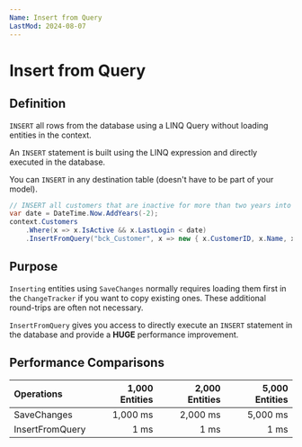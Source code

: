 ```yaml
---
Name: Insert from Query
LastMod: 2024-08-07
---
```


# Insert from Query

## Definition
`INSERT` all rows from the database using a LINQ Query without loading entities in the context.

An `INSERT` statement is built using the LINQ expression and directly executed in the database.

You can `INSERT` in any destination table (doesn't have to be part of your model).

```csharp
// INSERT all customers that are inactive for more than two years into a backup table
var date = DateTime.Now.AddYears(-2);
context.Customers
    .Where(x => x.IsActive && x.LastLogin < date)
    .InsertFromQuery("bck_Customer", x => new { x.CustomerID, x.Name, x.Email });
```

## Purpose
`Inserting` entities using `SaveChanges` normally requires loading them first in the `ChangeTracker` if you want to copy existing ones. These additional round-trips are often not necessary.

`InsertFromQuery` gives you access to directly execute an `INSERT` statement in the database and provide a **HUGE** performance improvement.

## Performance Comparisons

| Operations      | 1,000 Entities | 2,000 Entities | 5,000 Entities |
| :-------------- | -------------: | -------------: | -------------: |
| SaveChanges     | 1,000 ms       | 2,000 ms       | 5,000 ms       |
| InsertFromQuery | 1 ms           | 1 ms           | 1 ms           |
